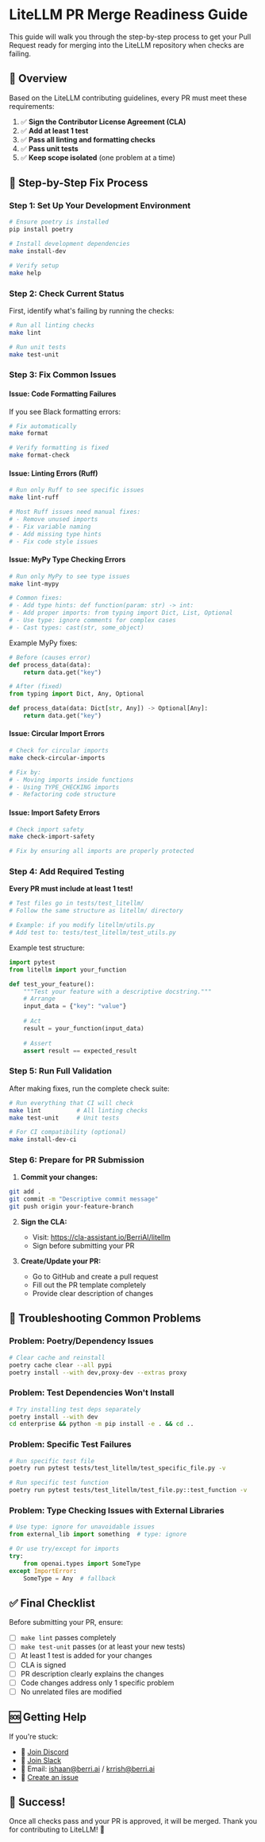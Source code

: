 # LiteLLM PR Merge Readiness Guide

This guide will walk you through the step-by-step process to get your Pull Request ready for merging into the LiteLLM repository when checks are failing.

## 🎯 Overview

Based on the LiteLLM contributing guidelines, every PR must meet these requirements:

1. ✅ **Sign the Contributor License Agreement (CLA)**
2. ✅ **Add at least 1 test**
3. ✅ **Pass all linting and formatting checks**
4. ✅ **Pass unit tests**
5. ✅ **Keep scope isolated** (one problem at a time)

## 🚀 Step-by-Step Fix Process

### Step 1: Set Up Your Development Environment

```bash
# Ensure poetry is installed
pip install poetry

# Install development dependencies
make install-dev

# Verify setup
make help
```

### Step 2: Check Current Status

First, identify what's failing by running the checks:

```bash
# Run all linting checks
make lint

# Run unit tests
make test-unit
```

### Step 3: Fix Common Issues

#### **Issue: Code Formatting Failures**

If you see Black formatting errors:

```bash
# Fix automatically
make format

# Verify formatting is fixed
make format-check
```

#### **Issue: Linting Errors (Ruff)**

```bash
# Run only Ruff to see specific issues
make lint-ruff

# Most Ruff issues need manual fixes:
# - Remove unused imports
# - Fix variable naming
# - Add missing type hints
# - Fix code style issues
```

#### **Issue: MyPy Type Checking Errors**

```bash
# Run only MyPy to see type issues
make lint-mypy

# Common fixes:
# - Add type hints: def function(param: str) -> int:
# - Add proper imports: from typing import Dict, List, Optional
# - Use type: ignore comments for complex cases
# - Cast types: cast(str, some_object)
```

Example MyPy fixes:
```python
# Before (causes error)
def process_data(data):
    return data.get("key")

# After (fixed)
from typing import Dict, Any, Optional

def process_data(data: Dict[str, Any]) -> Optional[Any]:
    return data.get("key")
```

#### **Issue: Circular Import Errors**

```bash
# Check for circular imports
make check-circular-imports

# Fix by:
# - Moving imports inside functions
# - Using TYPE_CHECKING imports
# - Refactoring code structure
```

#### **Issue: Import Safety Errors**

```bash
# Check import safety
make check-import-safety

# Fix by ensuring all imports are properly protected
```

### Step 4: Add Required Testing

**Every PR must include at least 1 test!**

```bash
# Test files go in tests/test_litellm/
# Follow the same structure as litellm/ directory

# Example: if you modify litellm/utils.py
# Add test to: tests/test_litellm/test_utils.py
```

Example test structure:
```python
import pytest
from litellm import your_function

def test_your_feature():
    """Test your feature with a descriptive docstring."""
    # Arrange
    input_data = {"key": "value"}
    
    # Act
    result = your_function(input_data)
    
    # Assert
    assert result == expected_result
```

### Step 5: Run Full Validation

After making fixes, run the complete check suite:

```bash
# Run everything that CI will check
make lint          # All linting checks
make test-unit     # Unit tests

# For CI compatibility (optional)
make install-dev-ci
```

### Step 6: Prepare for PR Submission

1. **Commit your changes:**
```bash
git add .
git commit -m "Descriptive commit message"
git push origin your-feature-branch
```

2. **Sign the CLA:**
   - Visit: https://cla-assistant.io/BerriAI/litellm
   - Sign before submitting your PR

3. **Create/Update your PR:**
   - Go to GitHub and create a pull request
   - Fill out the PR template completely
   - Provide clear description of changes

## 🔧 Troubleshooting Common Problems

### Problem: Poetry/Dependency Issues
```bash
# Clear cache and reinstall
poetry cache clear --all pypi
poetry install --with dev,proxy-dev --extras proxy
```

### Problem: Test Dependencies Won't Install
```bash
# Try installing test deps separately
poetry install --with dev
cd enterprise && python -m pip install -e . && cd ..
```

### Problem: Specific Test Failures
```bash
# Run specific test file
poetry run pytest tests/test_litellm/test_specific_file.py -v

# Run specific test function
poetry run pytest tests/test_litellm/test_file.py::test_function -v
```

### Problem: Type Checking Issues with External Libraries
```python
# Use type: ignore for unavoidable issues
from external_lib import something  # type: ignore

# Or use try/except for imports
try:
    from openai.types import SomeType
except ImportError:
    SomeType = Any  # fallback
```

## ✅ Final Checklist

Before submitting your PR, ensure:

- [ ] `make lint` passes completely
- [ ] `make test-unit` passes (or at least your new tests)
- [ ] At least 1 test is added for your changes
- [ ] CLA is signed
- [ ] PR description clearly explains the changes
- [ ] Code changes address only 1 specific problem
- [ ] No unrelated files are modified

## 🆘 Getting Help

If you're stuck:

- 💬 [Join Discord](https://discord.gg/wuPM9dRgDw)
- 💬 [Join Slack](https://join.slack.com/share/enQtOTE0ODczMzk2Nzk4NC01YjUxNjY2YjBlYTFmNDRiZTM3NDFiYTM3MzVkODFiMDVjOGRjMmNmZTZkZTMzOWQzZGQyZWIwYjQ0MWExYmE3)
- 📧 Email: ishaan@berri.ai / krrish@berri.ai
- 🐛 [Create an issue](https://github.com/BerriAI/litellm/issues/new)

## 🎉 Success!

Once all checks pass and your PR is approved, it will be merged. Thank you for contributing to LiteLLM! 🚀
